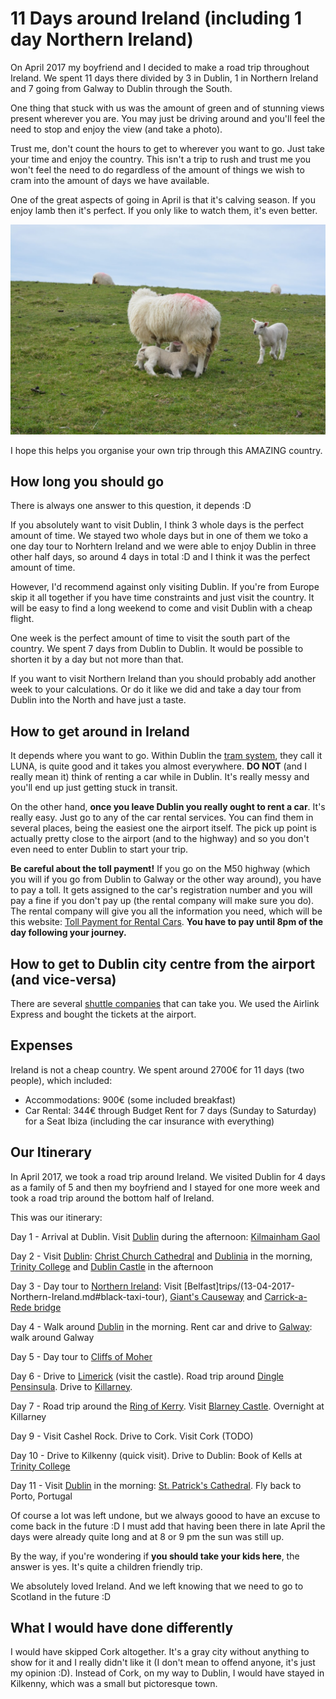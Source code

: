# 11 Days around Ireland (including 1 day Northern Ireland)

On April 2017 my boyfriend and I decided to make a road trip throughout Ireland. We spent 11 days there divided by 3 in Dublin, 1 in Northern Ireland and 7 going from Galway to Dublin through the South.

One thing that stuck with us was the amount of green and of stunning views present wherever you are. You may just be driving around and you'll feel the need to stop and enjoy the view (and take a photo). 

Trust me, don't count the hours to get to wherever you want to go. Just take your time and enjoy the country. This isn't a trip to rush and trust me you won't feel the need to do regardless of the amount of things we wish to cram into the amount of days we have available.

One of the great aspects of going in April is that it's calving season. If you enjoy lamb then it's perfect. If you only like to watch them, it's even better.

![Sheep Sucking on their mother](images/Ireland/sheeps.jpg)

I hope this helps you organise your own trip through this AMAZING country.

## How long you should go
There is always one answer to this question, it depends :D

If you absolutely want to visit Dublin, I think 3 whole days is the perfect amount of time. We stayed two whole days but in one of them we toko a one day tour to Norhtern Ireland and we were able to enjoy Dublin in three other half days, so around 4 days in total :D and I think it was the perfect amount of time.

However, I'd recommend against only visiting Dublin. If you're from Europe skip it all together if you have time constraints and just visit the country. It will be easy to find a long weekend to come and visit Dublin with a cheap flight.

One week is the perfect amount of time to visit the south part of the country. We spent 7 days from Dublin to Dublin. It would be possible to shorten it by a day but not more than that.

If you want to visit Northern Ireland than you should probably add another week to your calculations. Or do it like we did and take a day tour from Dublin into the North and have just a taste.

## How to get around in Ireland
It depends where you want to go. Within Dublin the [tram system](https://www.dublinpublictransport.ie/dublin-trams), they call it LUNA,  is quite good and it takes you almost everywhere. **DO NOT** (and I really mean it) think of renting a car while in Dublin. It's really messy and you'll end up just getting stuck in transit.

On the other hand, **once you leave Dublin you really ought to rent a car**. It's really easy. Just go to any of the car rental services. You can find them in several places, being the easiest one the airport itself. The pick up point is actually pretty close to the airport (and to the highway) and so you don't even need to enter Dublin to start your trip.

**Be careful about the toll payment!** If you go on the M50 highway (which you will if you go from Dublin to Galway or the other way around), you have to pay a toll. It gets assigned to the car's registration number and you will pay a fine if you don't pay up (the rental company will make sure you do). The rental company will give you all the information you need, which will be this website: [Toll Payment for Rental Cars](https://www.eflow.ie/help-guidance/faqs/my-journey/how-can-i-pay-the-m50-tol-2/).
**You have to pay until 8pm of the day following your journey.**

## How to get to Dublin city centre from the airport (and vice-versa)
There are several [shuttle companies](https://www.dublinairport.com/to-from-the-airport/by-bus/dublin-buses) that can take you. We used the Airlink Express and bought the tickets at the airport.

## Expenses
Ireland is not a cheap country. We spent around 2700€ for 11 days (two people), which included:
* Accommodations: 900€ (some included breakfast)
* Car Rental: 344€ through Budget Rent for 7 days (Sunday to Saturday) for a Seat Ibiza (including the car insurance with everything)

## Our Itinerary
In April 2017, we took a road trip around Ireland. We visited Dublin for 4 days as a family of 5 and then my boyfriend and I stayed for one more week and took a road trip around the bottom half of Ireland.

This was our itinerary:

Day 1 - Arrival at Dublin. Visit [Dublin](trips/13-04-2017-Dublin.md) during the afternoon: [Kilmainham Gaol](trips/13-04-2017-Dublin.md#kilmainham-gaol)

Day 2 - Visit [Dublin](trips/13-04-2017-Dublin.md): [Christ Church Cathedral](trips/13-04-2017-Dublin.md#christ-church-cathedral) and [Dublinia](trips/13-04-2017-Dublin.md#Dublinia) in the morning, [Trinity College](trips/13-04-2017-Dublin.md#Trinity-College) and [Dublin Castle](trips/13-04-2017-Dublin.md#dublin-castle) in the afternoon

Day 3 - Day tour to [Northern Ireland](trips/13-04-2017-Northern-Ireland.md): Visit [Belfast]trips/(13-04-2017-Northern-Ireland.md#black-taxi-tour), [Giant's Causeway](trips/13-04-2017-Northern-Ireland.md#giants-causeway) and [Carrick-a-Rede bridge](trips/13-04-2017-Northern-Ireland.md#carrick-a-rede-bridge)

Day 4 - Walk around [Dublin](trips/13-04-2017-Dublin.md) in the morning. Rent car and drive to [Galway](trips/13-04-2017-Galway.md): walk around Galway

Day 5 - Day tour to [Cliffs of Moher](trips/13-04-2017-Galway.md#cliffs-of-moher)

Day 6 - Drive to [Limerick](trips/13-04-2017-Limerick.md) (visit the castle). 
Road trip around [Dingle Pensinsula](trips/13-04-2017-Killarney.md#dingle-peninsula). Drive to [Killarney](trips/13-04-2017-Killarney.md).

Day 7 - Road trip around the [Ring of Kerry](trips/13-04-2017-Killarney.md#ring-of-kerry). Visit [Blarney Castle](trips/13-04-2017-Killarney.md#blarney-castle). Overnight at Killarney

Day 9 - Visit Cashel Rock. Drive to Cork. Visit Cork (TODO)

Day 10 - Drive to Kilkenny (quick visit). Drive to Dublin: Book of Kells at [Trinity College](trips/13-04-2017-Dublin.md#Trinity-College)

Day 11 - Visit [Dublin](trips/13-04-2017-Dublin.md) in the morning: [St. Patrick's Cathedral](trips/13-04-2017-Dublin.md#st-patricks-cathedral). Fly back to Porto, Portugal

Of course a lot was left undone, but we always goood to have an excuse to come back in the future :D I must add that having been there in late April the days were already quite long and at 8 or 9 pm the sun was still up.

By the way, if you're wondering if **you should take your kids here**, the answer is yes. It's quite a children friendly trip.

We absolutely loved Ireland. And we left knowing that we need to go to Scotland in the future :D

## What I would have done differently
I would have skipped Cork altogether. It's a gray city without anything to show for it and I really didn't like it (I don't mean to offend anyone, it's just my opinion :D). Instead of Cork, on my way to Dublin, I would have stayed in Kilkenny, which was a small but pictoresque town.
